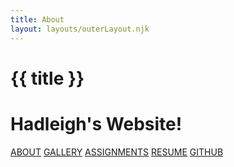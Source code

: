 ```yaml
---
title: About
layout: layouts/outerLayout.njk
---
```


<div class="title">
            <h1>{{ title }}</h1>
        </div>

<div class="body-row">
      <div class="body-column left">
        <div class="homeTitle">
          <h1 id="title">Hadleigh's Website!</h1>
        </div>
      </div>
      <div class="body-column right">
        <div class="grid-container">
          <a href="https://hadleighjae.github.io/portfolio/aboutwebsite.html"
            style="flex-grow: 2; background-image: url('https://github.com/HadleighJae/portfolio/blob/main/docs/images/whiteDressCrystalFar.JPG?raw=true'); background-position: 50% 46%; background-size: cover"
            >ABOUT</a>
          <a href="https://hadleighjae.github.io/portfolio/gallerywebsite.html"
            style="flex-grow: 1; background-image: url('https://github.com/HadleighJae/portfolio/blob/main/docs/images/jpromgroupspook.JPG?raw=true'); background-position: 50% 46%; background-size: cover"
            >GALLERY</a>
          <a href="https://hadleighjae.github.io/portfolio/gameanalysiswebsite.html"
            style="flex-grow: 1; background-image: url('https://github.com/HadleighJae/portfolio/blob/main/docs/images/shroomtable.JPG?raw=true'); background-position: 50% 46%; background-size: cover"
            >ASSIGNMENTS</a>
          <a href="https://hadleighjae.github.io/portfolio/resumewebsite.html"
            style="flex-grow: 1; background-image: url('https://github.com/HadleighJae/portfolio/blob/main/docs/images/lizziePose.jpg?raw=true'); background-position: 50% 46%; background-size: cover"
            >RESUME</a>
          <a href="https://github.com/HadleighJae/portfolio"
            style="flex-grow: 3; background-image: url('https://github.com/HadleighJae/portfolio/blob/main/docs/images/bookcovercropped.JPG?raw=true'); background-position: 50% 46%; background-size: cover"
            >GITHUB</a>
        </div>
      </div>
</div>


